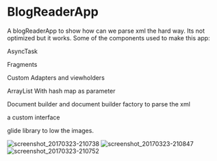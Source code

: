# BlogReaderApp
A blogReaderApp to show how can we parse xml the hard way.
Its not optimized but it works.
Some of the components used to make this app:

AsyncTask

Fragments

Custom Adapters and viewholders

ArrayList With hash map as parameter 

Document builder and document builder factory to parse the xml

a custom interface 

glide library to low the images.


![screenshot_20170323-210738](https://cloud.githubusercontent.com/assets/21143253/24266467/7c48a8e4-100f-11e7-9bac-5914eb435d10.png)
![screenshot_20170323-210847](https://cloud.githubusercontent.com/assets/21143253/24266471/7dc8087c-100f-11e7-867a-3c6b26b09de2.png)
![screenshot_20170323-210752](https://cloud.githubusercontent.com/assets/21143253/24266473/7e1a8584-100f-11e7-80cb-c104a619ee77.png)
